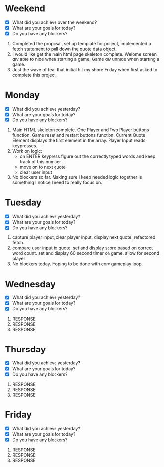 # Weekend
- [x] What did you achieve over the weekend?
- [x] What are your goals for today?
- [x] Do you have any blockers?
1. Completed the proposal, set up template for project, implemented a fetch statement to pull down the quote data object.
2. I would like get the main html page skeleton complete. Welome screen div able to hide when starting a game. Game div unhide when starting a game.
3. Just the wave of fear that initial hit my shore Friday when first asked to complete this project.

# Monday
- [x] What did you achieve yesterday?
- [x] What are your goals for today?
- [x] Do you have any blockers?
1. Main HTML skeleton complete. One Player and Two Player buttons function. Game reset and restart buttons function. Current Quote Element displays the first element in the array. Player Input reads keypresses.
2. Work on logic:
    - on ENTER keypress figure out the correctly typed words and keep track of this number
    - move on to next quote
    - clear user input
3. No blockers so far. Making sure I keep needed logic together is something I notice I need to really focus on.

# Tuesday
- [x] What did you achieve yesterday?
- [x] What are your goals for today?
- [x] Do you have any blockers?
1. capture player input, clear player input, display next quote. refactored fetch.
2. compare user input to quote. set and display score based on correct word count. set and display 60 second timer on game. allow for second player
3. No blockers today. Hoping to be done with core gameplay loop.

# Wednesday
- [x] What did you achieve yesterday?
- [x] What are your goals for today?
- [x] Do you have any blockers?
1. RESPONSE
2. RESPONSE
3. RESPONSE

# Thursday
- [x] What did you achieve yesterday?
- [x] What are your goals for today?
- [x] Do you have any blockers?
1. RESPONSE
2. RESPONSE
3. RESPONSE

# Friday
- [x] What did you achieve yesterday?
- [x] What are your goals for today?
- [x] Do you have any blockers?
1. RESPONSE
2. RESPONSE
3. RESPONSE


